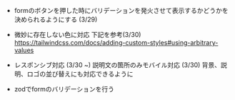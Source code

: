 - formのボタンを押した時にバリデーションを発火させて表示するかどうかを決められるようにする (3/29)
- 微妙に存在しない色に対応 下記を参考(3/30)
https://tailwindcss.com/docs/adding-custom-styles#using-arbitrary-values
- レスポンシブ対応 (3/30 ~)
説明文の箇所のみモバイル対応 (3/30)
背景、説明、ロゴの並び替えにも対応できるように

- zodでformのバリデーションを行う
